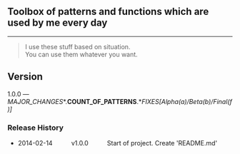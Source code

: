 ## Toolbox of patterns and functions which are used by me every day
---

> I use these stuff based on situation.  
> You can use them whatever you want.

Version
---

1.0.0 — *MAJOR_CHANGES**.**COUNT_OF_PATTERNS**.**FIXES[Alpha(a)/Beta(b)/Final(f)]*

### Release History

 * 2014-02-14   v1.0.0   Start of project. Create 'README.md'